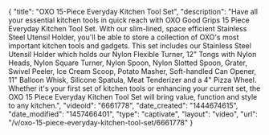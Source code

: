 {
    "title": "OXO 15-Piece Everyday Kitchen Tool Set",
    "description": "Have all your essential kitchen tools in quick reach with OXO Good Grips 15 Piece Everyday Kitchen Tool Set. With our slim-lined, space efficient Stainless Steel Utensil Holder, you'll be able to store a collection of OXO's most important kitchen tools and gadgets. This set includes our Stainless Steel Utensil Holder which holds our Nylon Flexible Turner, 12\" Tongs with Nylon Heads, Nylon Square Turner, Nylon Spoon, Nylon Slotted Spoon, Grater, Swivel Peeler, Ice Cream Scoop, Potato Masher, Soft-handled Can Opener, 11\" Balloon Whisk, Silicone Spatula, Meat Tenderizer and a 4\" Pizza Wheel. Whether it's your first set of kitchen tools or enhancing your current set, the OXO 15 Piece Everyday Kitchen Tool Set will bring value, function and style to any kitchen.",
    "videoid": "6661778",
    "date_created": "1444674615",
    "date_modified": "1457466401",
    "type": "captivate",
    "layout": "video",
    "url": "\/v\/oxo-15-piece-everyday-kitchen-tool-set\/6661778"
}